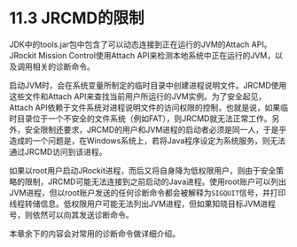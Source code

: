 <a name="11.3"></a>
# 11.3 JRCMD的限制

JDK中的tools.jar包中包含了可以动态连接到正在运行的JVM的Attach API。JRockit Mission Control使用Attach API来检测本地系统中正在运行的JVM，以及调用相关的诊断命令。

启动JVM时，会在系统变量所制定的临时目录中创建进程说明文件。JRCMD使用这些文件和Attach API来查找当前用户所运行的JVM实例。为了安全起见，Attach API依赖于文件系统对进程说明文件的访问权限的控制，也就是说，如果临时目录位于一个不安全的文件系统（例如FAT），则JRCMD就无法正常工作。另外，安全限制还要求，JRCMD的用户和JVM进程的启动者必须是同一人，于是乎造成的一个问题是，在Windows系统上，若将Java程序设定为系统服务，则无法通过JRCMD访问到该进程。


如果以root用户启动JRockit进程，而后又将自身降为低权限用户，则由于安全策略的限制，JRCMD可能无法连接到之前启动的Java进程。使用root账户可以列出JVM进程，但以root账户发送的任何诊断命令都会被解释为`SIGQUIT`信号，并打印线程转储信息。低权限用户可能无法列出JVM进程，但如果知晓目标JVM进程号，则依然可以向其发送诊断命令。

本章余下的内容会对常用的诊断命令做详细介绍。